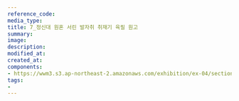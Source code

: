 ```yaml
---
reference_code:
media_type:
title: 7_정신대 원혼 서린 발자취 취재기 육필 원고
summary:
image:
description:
modified_at:
created_at:
components:
- https://wwm3.s3.ap-northeast-2.amazonaws.com/exhibition/ex-04/section-01-right/7_정신대+원혼+서린+발자취+취재기+육필+원고.jpg
tags:
-
---
```

